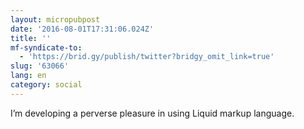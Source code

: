 ```yaml
---
layout: micropubpost
date: '2016-08-01T17:31:06.024Z'
title: ''
mf-syndicate-to:
  - 'https://brid.gy/publish/twitter?bridgy_omit_link=true'
slug: '63066'
lang: en
category: social
---
```

I’m developing a perverse pleasure in using Liquid markup language.
